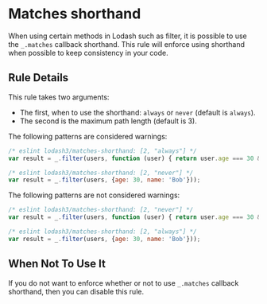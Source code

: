 # Matches shorthand

When using certain methods in Lodash such as filter, it is possible to use the `_.matches` callback shorthand. 
This rule will enforce using shorthand when possible to keep consistency in your code.

## Rule Details

This rule takes two arguments:

* The first, when to use the shorthand: `always` or `never` (default is `always`).
* The second is the maximum path length (default is 3).

The following patterns are considered warnings:

```js
/* eslint lodash3/matches-shorthand: [2, "always"] */
var result = _.filter(users, function (user) { return user.age === 30 && user.name === 'Bob'; });
```

```js
/* eslint lodash3/matches-shorthand: [2, "never"] */
var result = _.filter(users, {age: 30, name: 'Bob'}));
```
The following patterns are not considered warnings:

```js
/* eslint lodash3/matches-shorthand: [2, "never"] */
var result = _.filter(users, function (user) { return user.age === 30 && user.name === 'Bob'; });
```

```js
/* eslint lodash3/matches-shorthand: [2, "always"] */
var result = _.filter(users, {age: 30, name: 'Bob'}));
```


## When Not To Use It

If you do not want to enforce whether or not to use `_.matches` callback shorthand, then you can disable this rule.

